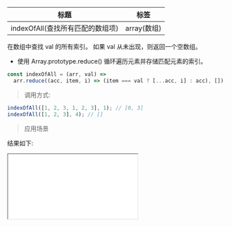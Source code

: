 | 标题                             | 标签        |
| -------------------------------- | ----------- |
| indexOfAll(查找所有匹配的数组项) | array(数组) |

在数组中查找 val 的所有索引。 如果 val 从未出现，则返回一个空数组。

- 使用 Array.prototype.reduce() 循环遍历元素并存储匹配元素的索引。

```js
const indexOfAll = (arr, val) =>
  arr.reduce((acc, item, i) => (item === val ? [...acc, i] : acc), []);
```

> 调用方式:

```js
indexOfAll([1, 2, 3, 1, 2, 3], 1); // [0, 3]
indexOfAll([1, 2, 3], 4); // []
```

> 应用场景

<div class="code-editor" data-url="codes/javascript/html/indexOfAll.html" data-language="html"></div>

结果如下:

<iframe src="codes/javascript/html/indexOfAll.html"></iframe>
